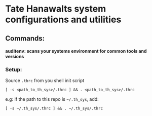 # Tate Hanawalts system configurations and utilities


## Commands:

#### auditenv: scans your systems environment for common tools and versions

### Setup:

Source `.thrc` from you shell init script
```
[ -s <path_to_th_sys>/.thrc ] && . <path_to_th_sys>/.thrc
```

e.g: If the path to this repo is `~/.th_sys`, add:
```
[ -s ~/.th_sys/.thrc ] && . ~/.th_sys/.thrc
```
